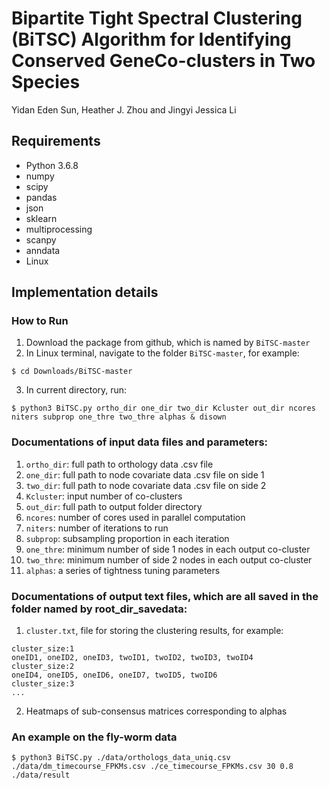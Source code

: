 # Bipartite Tight Spectral Clustering (BiTSC) Algorithm for Identifying Conserved GeneCo-clusters in Two Species
Yidan Eden Sun, Heather J. Zhou and Jingyi Jessica Li

## Requirements
* Python 3.6.8
* numpy
* scipy
* pandas
* json
* sklearn
* multiprocessing
* scanpy
* anndata
* Linux

## Implementation details

### How to Run
1. Download the package from github, which is named by ```BiTSC-master```
2. In Linux terminal, navigate to the folder ```BiTSC-master```, for example:
```shell
$ cd Downloads/BiTSC-master
```
3. In current directory, run:
```console
$ python3 BiTSC.py ortho_dir one_dir two_dir Kcluster out_dir ncores niters subprop one_thre two_thre alphas & disown
```
### Documentations of input data files and parameters:

1. ```ortho_dir```: full path to orthology data .csv file
2. ```one_dir```: full path to node covariate data .csv file on side 1
3. ```two_dir```: full path to node covariate data .csv file on side 2
4. ```Kcluster```: input number of co-clusters
5. ```out_dir```: full path to output folder directory
6. ```ncores```: number of cores used in parallel computation
7. ```niters```: number of iterations to run 
8. ```subprop```: subsampling proportion in each iteration 
9. ```one_thre```: minimum number of side 1 nodes in each output co-cluster 
10. ```two_thre```: minimum number of side 2 nodes in each output co-cluster
11. ```alphas```: a series of tightness tuning parameters

### Documentations of output text files, which are all saved in the folder named by root_dir_savedata:
1. ```cluster.txt```, file for storing the clustering results, for example:
```
cluster_size:1
oneID1, oneID2, oneID3, twoID1, twoID2, twoID3, twoID4    
cluster_size:2 
oneID4, oneID5, oneID6, oneID7, twoID5, twoID6
cluster_size:3
...
```
2. Heatmaps of sub-consensus matrices corresponding to alphas
### An example on the fly-worm data
```console
$ python3 BiTSC.py ./data/orthologs_data_uniq.csv ./data/dm_timecourse_FPKMs.csv ./ce_timecourse_FPKMs.csv 30 0.8 ./data/result
```
